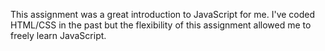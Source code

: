 This assignment was a great introduction to JavaScript for me. I've coded HTML/CSS in the past but the flexibility of this assignment allowed me to freely learn JavaScript.
